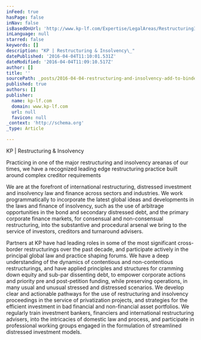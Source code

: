 ```yaml
---
inFeed: true
hasPage: false
inNav: false
isBasedOnUrl: 'http://www.kp-lf.com/Expertise/LegalAreas/RestructuringInsolvency/'
inLanguage: null
starred: false
keywords: []
description: "KP | Restructuring & Insolvency\_"
datePublished: '2016-04-04T11:10:01.531Z'
dateModified: '2016-04-04T11:09:10.517Z'
author: []
title: ''
sourcePath: _posts/2016-04-04-restructuring-and-insolvency-add-to-binder-practicing-in-on.md
published: true
authors: []
publisher:
  name: kp-lf.com
  domain: www.kp-lf.com
  url: null
  favicon: null
_context: 'http://schema.org'
_type: Article

---
```

KP | Restructuring & Insolvency 

Practicing in one of the major restructuring and insolvency areanas of our times, we have a recognized leading edge restructuring practice built around complex creditor requirements 

We are at the forefront of international restructuring, distressed investment and insolvency law and finance across sectors and industries. We work programmatically to incorporate the latest global ideas and developments in the laws and finance of insolvency, such as the use of arbitrage opportunities in the bond and secondary distressed debt, and the primary corporate finance markets, for consensual and non-consensual restructuring, into the substantive and procedural arsenal we bring to the service of investors, creditors and turnaround advisers.   

Partners at KP have had leading roles in some of the most significant cross-border restructurings over the past decade, and participate actively in the principal global law and practice shaping forums.   We have a deep understanding of the dynamics of contentious and non-contentious restructurings, and have applied principles and structures for cramming down equity and sub-par dissenting debt, to empower corporate actions and priority pre and post-petition funding, while preserving operations, in many usual and unusual stressed and distressed scenarios.   We develop clear and actionable pathways for the use of restructuring and insolvency proceedings in the service of privatization projects, and strategies for the efficient investment in bad financial and non-financial asset portfolios.   We regularly train investment bankers, financiers and international restructuring advisers, into the intricacies of domestic law and process, and participate in professional working groups engaged in the formulation of streamlined distressed investment models.